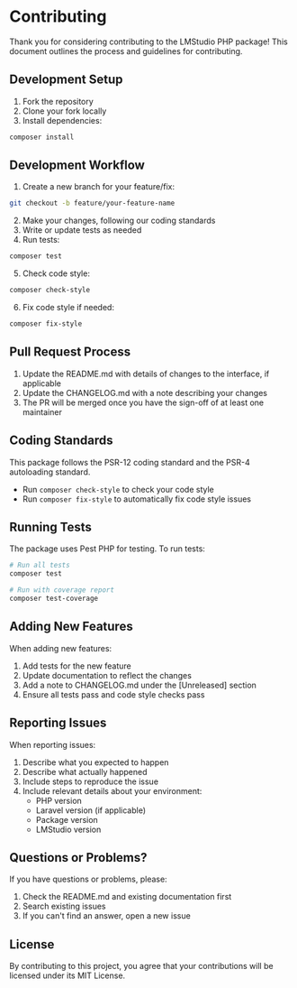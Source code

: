 # Contributing

Thank you for considering contributing to the LMStudio PHP package! This document outlines the process and guidelines for contributing.

## Development Setup

1. Fork the repository
2. Clone your fork locally
3. Install dependencies:

```bash
composer install
```

## Development Workflow

1. Create a new branch for your feature/fix:

```bash
git checkout -b feature/your-feature-name
```

2. Make your changes, following our coding standards
3. Write or update tests as needed
4. Run tests:

```bash
composer test
```

5. Check code style:

```bash
composer check-style
```

6. Fix code style if needed:

```bash
composer fix-style
```

## Pull Request Process

1. Update the README.md with details of changes to the interface, if applicable
2. Update the CHANGELOG.md with a note describing your changes
3. The PR will be merged once you have the sign-off of at least one maintainer

## Coding Standards

This package follows the PSR-12 coding standard and the PSR-4 autoloading standard.

- Run `composer check-style` to check your code style
- Run `composer fix-style` to automatically fix code style issues

## Running Tests

The package uses Pest PHP for testing. To run tests:

```bash
# Run all tests
composer test

# Run with coverage report
composer test-coverage
```

## Adding New Features

When adding new features:

1. Add tests for the new feature
2. Update documentation to reflect the changes
3. Add a note to CHANGELOG.md under the [Unreleased] section
4. Ensure all tests pass and code style checks pass

## Reporting Issues

When reporting issues:

1. Describe what you expected to happen
2. Describe what actually happened
3. Include steps to reproduce the issue
4. Include relevant details about your environment:
   - PHP version
   - Laravel version (if applicable)
   - Package version
   - LMStudio version

## Questions or Problems?

If you have questions or problems, please:

1. Check the README.md and existing documentation first
2. Search existing issues
3. If you can't find an answer, open a new issue

## License

By contributing to this project, you agree that your contributions will be licensed under its MIT License.
